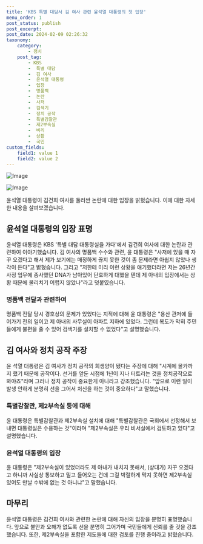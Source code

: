 ```yaml
---
title: 'KBS 특별 대담서 김 여사 관련 윤석열 대통령의 첫 입장'
menu_order: 1
post_status: publish
post_excerpt: 
post_date: 2024-02-09 02:26:32
taxonomy:
    category:
        - 정치
    post_tag:
        - KBS
        -  특별 대담
        -  김 여사
        -  윤석열 대통령
        -  입장
        -  명품백
        -  논란
        -  사저
        -  검색기
        -  정치 공작
        -  특별감찰관
        -  제2부속실
        -  비리
        -  상황
        -  국민
custom_fields:
    field1: value 1
    field2: value 2
---
```


![Image](https://imgnews.pstatic.net/image/666/2024/02/07/0000033202_001_20240208175206381.jpg?type=w647)

![Image](https://imgnews.pstatic.net/image/666/2024/02/07/0000033202_002_20240208175206417.jpg?type=w647)

윤석열 대통령이 김건희 여사를 둘러싼 논란에 대한 입장을 밝혔습니다. 이에 대한 자세한 내용을 살펴보겠습니다.
## 윤석열 대통령의 입장 표명
윤석열 대통령은 KBS '특별 대담 대통령실을 가다'에서 김건희 여사에 대한 논란과 관련하여 이야기했습니다. 김 여사의 명품백 수수와 관련, 윤 대통령은 "사저에 있을 때 자꾸 오겠다고 해서 제가 보기에는 매정하게 끊지 못한 것이 좀 문제라면 아쉽지 않았나 생각이 든다"고 밝혔습니다. 그리고 "저한테 미리 이런 상황을 애기했더라면 저는 26년간 사정 업무에 종사했던 DNA가 남아있어 단호하게 대했을 텐데 제 아내의 입장에서는 상황 때문에 물리치기 어렵지 않았나"라고 덧붙였습니다.
### 명품백 전달과 관련하여
명품백 전달 당시 경호상의 문제가 있었다는 지적에 대해 윤 대통령은 "용산 관저에 들어가기 전의 일이고 제 아내의 사무실이 아파트 지하에 있었다. 그런데 복도가 막혀 주민들에게 불편을 줄 수 있어 검색기를 설치할 수 없었다"고 설명했습니다.
## 김 여사와 정치 공작 주장
윤 석열 대통령은 김 여사가 정치 공작의 희생양이 됐다는 주장에 대해 "시계에 몰카까지 했기 때문에 공작이다. 선거를 앞둔 시점에 1년이 지나 터트리는 것을 정치공작으로 봐야죠"라며 그러나 정치 공작이 중요한게 아니라고 강조했습니다. "앞으로 이런 일이 발생 안하게 분명히 선을 그어서 처신을 하는 것이 중요하다"고 말했습니다.
### 특별감찰관, 제2부속실 등에 대해
윤 대통령은 특별감찰관과 제2부속실 설치에 대해 "특별감찰관은 국회에서 선정해서 보내면 대통령실은 수용하는 것"이라며 "제2부속실은 우리 비서실에서 검토하고 있다"고 설명했습니다.
### 윤석열 대통령의 입장
윤 대통령은 "제2부속실이 있었더라도 제 아내가 내치지 못해서, (상대가) 자꾸 오겠다고 하니까 사실상 통보하고 밀고 들어오는 건데 그걸 박절하게 막지 못하면 제2부속실 있어도 만날 수밖에 없는 것 아니냐"고 말했습니다.
## 마무리
윤석열 대통령은 김건희 여사와 관련한 논란에 대해 자신의 입장을 분명히 표명했습니다. 앞으로 불안과 오해가 없도록 선을 분명히 그어가며 국민들에게 신뢰를 줄 것을 강조했습니다. 또한, 제2부속실을 포함한 제도들에 대한 검토를 진행 중이라고 밝혔습니다.
